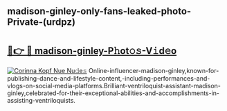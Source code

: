 ## madison-ginley-only-fans​-leaked-photo​-Private-(urdpz)


# <h2><a href="https://mediaupload.pro?title=madison-ginley&ref=git">🔗👉 🔴 madison-ginley-P𝚑ot𝚘𝚜-V𝚒d𝚎o</a></h2>

[![Corinna Kopf Nue Nu𝚍e𝚜](https://i.imgur.com/0qMVB7G.gif)](https://mediaupload.pro?title=madison-ginley&ref=git)
Online-influencer-madison-ginley,known-for-publishing-dance-and-lifestyle-content,-including-performances-and-vlogs-on-social-media-platforms.Brilliant-ventriloquist-assistant-madison-ginley,celebrated-for-their-exceptional-abilities-and-accomplishments-in-assisting-ventriloquists.  
